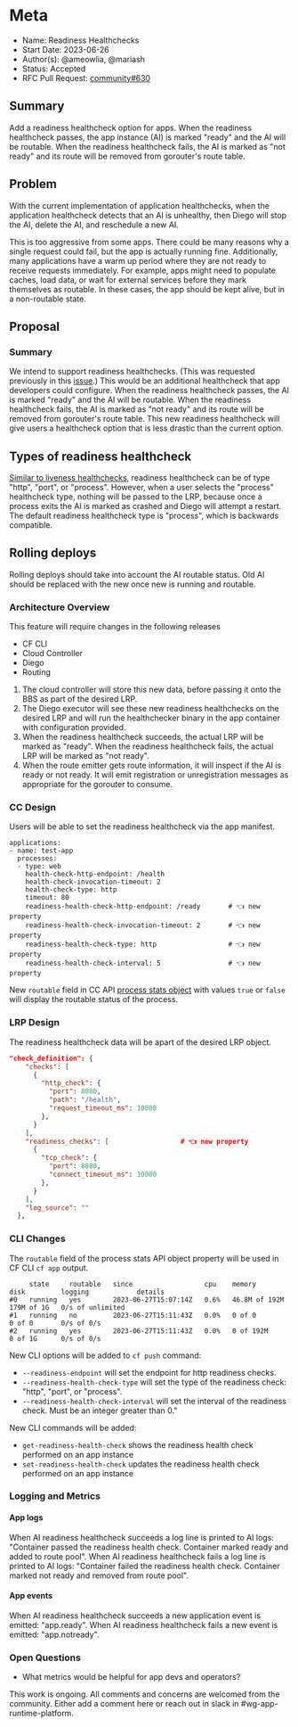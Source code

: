 # Meta
[meta]: #meta
- Name: Readiness Healthchecks
- Start Date: 2023-06-26
- Author(s): @ameowlia, @mariash
- Status: Accepted
- RFC Pull Request: [community#630](https://github.com/cloudfoundry/community/pull/630)


## Summary

Add a readiness healthcheck option for apps. When the readiness healthcheck
passes, the app instance (AI) is marked "ready" and the AI will be routable.
When the readiness healthcheck fails, the AI is marked as "not ready" and its
route will be removed from gorouter's route table.

## Problem

With the current implementation of application healthchecks, when the
application healthcheck detects that an AI is unhealthy, then Diego will stop
the AI, delete the AI, and reschedule a new AI.

This is too aggressive from some apps. There could be many reasons why a single
request could fail, but the app is actually running fine. Additionally, many
applications have a warm up period where they are not ready to receive requests
immediately. For example, apps might need to populate caches, load data, or wait
for external services before they mark themselves as routable. In these cases,
the app should be kept alive, but in a non-routable state.

## Proposal

### Summary
We intend to support readiness healthchecks. (This was requested previously in
this [issue](https://github.com/cloudfoundry/cloud_controller_ng/issues/1706).)
This would be an additional healthcheck that app developers could configure.
When the readiness healthcheck passes, the AI is marked "ready" and the AI will
be routable. When the readiness healthcheck fails, the AI is marked as "not
ready" and its route will be removed from gorouter's route table. This new
readiness healthcheck will give users a healthcheck option that is less drastic
than the current option.

## Types of readiness healthcheck

[Similar to liveness healthchecks](https://docs.cloudfoundry.org/devguide/deploy-apps/healthchecks.html), readiness healthcheck can be of type "http", "port", or "process".
However, when a user selects the "process" healthcheck type, nothing will be passed to the LRP, because once a process exits the AI
is marked as crashed and Diego will attempt a restart. The default readiness healthcheck type is "process", which is backwards compatible.

## Rolling deploys

Rolling deploys should take into account the AI routable status. Old AI should
be replaced with the new once new is running and routable.

### Architecture Overview
This feature will require changes in the following releases

* CF CLI
* Cloud Controller
* Diego
* Routing

1. The cloud controller will store this new data, before passing it onto the BBS
   as part of the desired LRP.
2. The Diego executor will see these new readiness healthchecks on the desired
   LRP and will run the healthchecker binary in the app container with
   configuration provided.
3. When the readiness healthcheck succeeds, the actual LRP will be marked as
   "ready". When the readiness healthcheck fails, the actual LRP will be marked
   as "not ready".
4. When the route emitter gets route information, it will inspect if the AI is
   ready or not ready. It will emit registration or unregistration messages as
   appropriate for the gorouter to consume.

### CC Design
Users will be able to set the readiness healthcheck via the app manifest.

```
applications:
- name: test-app
  processes:
  - type: web
    health-check-http-endpoint: /health
    health-check-invocation-timeout: 2
    health-check-type: http
    timeout: 80
    readiness-health-check-http-endpoint: /ready       # 👈 new property
    readiness-health-check-invocation-timeout: 2       # 👈 new property
    readiness-health-check-type: http                  # 👈 new property
    readiness-health-check-interval: 5                 # 👈 new property
```

New `routable` field in CC API [process stats
object](https://v3-apidocs.cloudfoundry.org/version/3.141.0/index.html#the-process-stats-object)
with values `true` or `false` will display the routable status of the process.

### LRP Design

The readiness healthcheck data will be apart of the desired LRP object.

```json
"check_definition": {
    "checks": [
      {
        "http_check": {
          "port": 8080,
          "path": "/health",
          "request_timeout_ms": 10000
        },
      }
    ],
    "readiness_checks": [                  # 👈 new property
      {
        "tcp_check": {
          "port": 8080,
          "connect_timeout_ms": 10000
        },
      }
    ],
    "log_source": ""
  },
```

### CLI Changes

The `routable` field of the process stats API object property will be used in
CF CLI `cf app` output.

```
     state     routable   since                  cpu    memory          disk         logging            details
#0   running   yes        2023-06-27T15:07:14Z   0.6%   46.8M of 192M   179M of 1G   0/s of unlimited
#1   running   no         2023-06-27T15:11:43Z   0.0%   0 of 0          0 of 0       0/s of 0/s
#2   running   yes        2023-06-27T15:11:43Z   0.0%   0 of 192M       0 of 1G      0/s of 0/s
```

New CLI options will be added to `cf push` command:

* `--readiness-endpoint` will set the endpoint for http readiness
  checks.
* `--readiness-health-check-type` will set the type of the readiness
  check: "http", "port", or "process".
* `--readiness-health-check-interval` will set the interval of the readiness
  check. Must be an integer greater than 0."

New CLI commands will be added:

* `get-readiness-health-check` shows the readiness health check performed on an
  app instance
* `set-readiness-health-check` updates the readiness health check performed on
  an app instance

### Logging and Metrics

#### App logs

When AI readiness healthcheck succeeds a log line is printed to AI logs:
"Container passed the readiness health check. Container marked ready and added
to route pool". When AI readiness healthcheck fails a log line is printed to AI
logs: "Container failed the readiness health check. Container marked not ready
and removed from route pool".

#### App events

When AI readiness healthcheck succeeds a new application event is emitted:
"app.ready". When AI readiness healthcheck fails a new event is emitted:
"app.notready".

### Open Questions
* What metrics would be helpful for app devs and operators?

This work is ongoing. All comments and concerns are welcomed from the community.
Either add a comment here or reach out in slack in #wg-app-runtime-platform.


